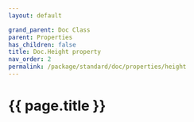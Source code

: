 ```yaml
---
layout: default

grand_parent: Doc Class
parent: Properties
has_children: false
title: Doc.Height property
nav_order: 2
permalink: /package/standard/doc/properties/height
---
```

# {{ page.title }}




